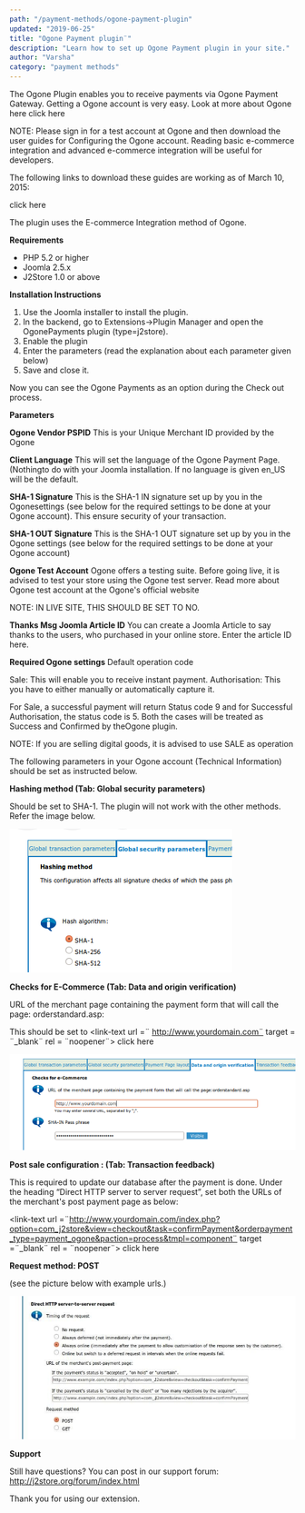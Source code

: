 ```yaml
---
path: "/payment-methods/ogone-payment-plugin"
updated: "2019-06-25"
title: "Ogone Payment plugin¨"
description: "Learn how to set up Ogone Payment plugin in your site."
author: "Varsha"
category: "payment methods"
---
```


The Ogone Plugin enables you to receive payments via Ogone Payment Gateway. Getting a Ogone account is very easy. Look at more about Ogone here <link-text url =¨http://ogone.com¨ target = ¨_blank¨ rel = ¨noopener¨> click here </link-text>

NOTE: Please sign in for a test account at Ogone and then download the user guides for Configuring the Ogone account. Reading basic e-commerce integration and advanced e-commerce integration will be useful for developers.

The following links to download these guides are working as of March 10, 2015:

<link-text url = ¨https://secure.ogone.com/ncol/Ogone_Testacc_EN.pdfhttps://secure.ogone.com/ncol/Ogone_e­Com­BAS_EN.pdfhttps://secure.ogone.com/ncol/Ogone_e­Com­ADV_EN.pdf¨ target = ¨_blank¨ rel = ¨noopener¨> click here </link-text>

The plugin uses the E-commerce Integration method of Ogone.

**Requirements**

* PHP 5.2 or higher
* Joomla 2.5.x
* J2Store 1.0 or above

**Installation Instructions**

1. Use the Joomla installer to install the plugin.
2. In the backend, go to Extensions->Plugin Manager and open the OgonePayments plugin (type=j2store).
3. Enable the plugin
4. Enter the parameters (read the explanation about each parameter given below)
5. Save and close it.

Now you can see the Ogone Payments as an option during the Check out process.

**Parameters**

**Ogone Vendor PSPID** 
This is your Unique Merchant ID provided by the Ogone

**Client Language**
 This will set the language of the Ogone Payment Page. (Nothingto do with your Joomla installation. If no language is given en_US will be the default.

**SHA-1 Signature** 
This is the SHA-1 IN signature set up by you in the Ogonesettings (see below for the required settings to be done at your Ogone account). This ensure security of your transaction.

**SHA-1 OUT Signature**
This is the SHA-1 OUT signature set up by you in the Ogone settings (see below for the required settings to be done at your Ogone account)

**Ogone Test Account**
Ogone offers a testing suite. Before going live, it is advised to test your store using the Ogone test server. Read more about Ogone test account at the Ogone's official website

NOTE:  IN LIVE SITE, THIS SHOULD BE SET TO NO.

**Thanks Msg Joomla Article ID** 
You can create a Joomla Article to say thanks to the users, who purchased in your online store. Enter the article ID here.

**Required Ogone settings**
Default operation code

Sale: This will enable you to receive instant payment.
Authorisation: This you have to either manually or automatically capture it.

For Sale, a successful payment will return Status code 9 and for Successful Authorisation, the status code is 5. Both the cases will be treated as Success and Confirmed by theOgone plugin.

NOTE: If you are selling digital goods, it is advised to use SALE as operation

The following parameters in your Ogone account (Technical Information) should be set as instructed below.

**Hashing method (Tab: Global security parameters)**

Should be set to SHA-1. The plugin will not work with the other methods. Refer the image below.

![hashingogone](../../images/payment-methods/ogone-payment-plugin/hashing_method_ogone.png)

**Checks for E-Commerce (Tab: Data and origin verification)**

URL of the merchant page containing the payment form that will call the page: orderstandard.asp:

This should be set to <link-text url =¨ http://www.yourdomain.com¨ target = ¨_blank¨ rel = ¨noopener¨> click here </link-text>

![data and origin](../../images/payment-methods/ogone-payment-plugin/ecommerce_check_ogone.png)

**Post sale configuration : (Tab: Transaction feedback)**

This is required to update our database after the payment is done. Under the heading “Direct HTTP server to server request”, set both the URLs of the merchant's post payment page as below:

<link-text url =¨http://www.yourdomain.com/index.php?option=com_j2store&view=checkout&task=confirmPayment&orderpayment_type=payment_ogone&paction=process&tmpl=component¨ target =¨_blank¨ rel = ¨noopener¨> click here </link-text>

**Request method: POST**

(see the picture below with example urls.)

![feedback](../../images/payment-methods/ogone-payment-plugin/transaction_feedback_ogone.png)

**Support**

Still have questions? You can post in our support forum: http://j2store.org/forum/index.html

Thank you for using our extension.